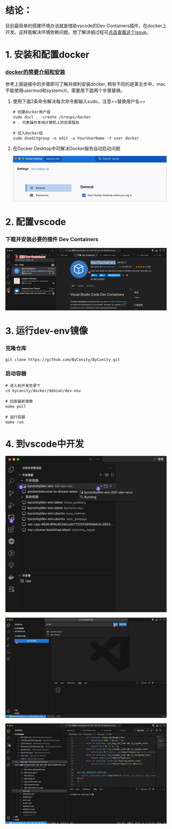 

# 结论： #

目前最简单的搭建环境办法就是借助vscode的Dev Containers插件，在docker上开发。这样能解决环境依赖问题。想了解详细过程可[点击查看这个issue](https://github.com/ByConity/ByConity/issues/822)。

# 1. 安装和配置docker #

### [docker的简要介绍和安装](https://www.ruanyifeng.com/blog/2018/02/docker-tutorial.html)

参考上面链接中的步骤即可了解并顺利安装docker, 稍有不同的是第五步中，mac不能使用usermod和systemctl，需要用下面两个步骤替换。

1.   使用下面2条命令解决每次命令都输入sudo，注意==替换用户名==

     ```shell
     # 创建docker用户组
     sudo dscl . -create /Groups/docker
     # . 代表操作本地计算机上的目录服务
     
     # 加入docker组
     sudo dseditgroup -o edit -a YourUserName -t user docker
     ```

2.   在Docker Desktop中可解决Docker服务自动启动问题

     ![CleanShot 2023-10-25 at 19.45.04@2x](./assets/CleanShot%202023-10-25%20at%2019.45.04@2x.jpg)



#  2. 配置vscode

### 下载并安装必要的插件 Dev Containers

![CleanShot 2023-10-25 at 19.51.48@2x](./assets/CleanShot%202023-10-25%20at%2019.51.48@2x.jpg)



# 3. 运行dev-env镜像

### 克隆仓库 ###

```shell
git clone https://github.com/ByConity/ByConity.git 
```

### 启动容器 

```shell
# 进入到开发目录下
cd byconity/docker/debian/dev-env

# 拉取最新镜像
make pull

# 运行容器
make run
```



# 4. 到vscode中开发

![CleanShot 2023-10-25 at 21.29.01@2x](./assets/CleanShot%202023-10-25%20at%2021.29.01@2x.jpg)

![CleanShot 2023-10-25 at 20.45.49@2x](./assets/CleanShot%202023-10-25%20at%2020.45.49@2x.jpg)

![CleanShot 2023-10-25 at 21.30.20@2x](./assets/CleanShot%202023-10-25%20at%2021.30.20@2x.jpg)

